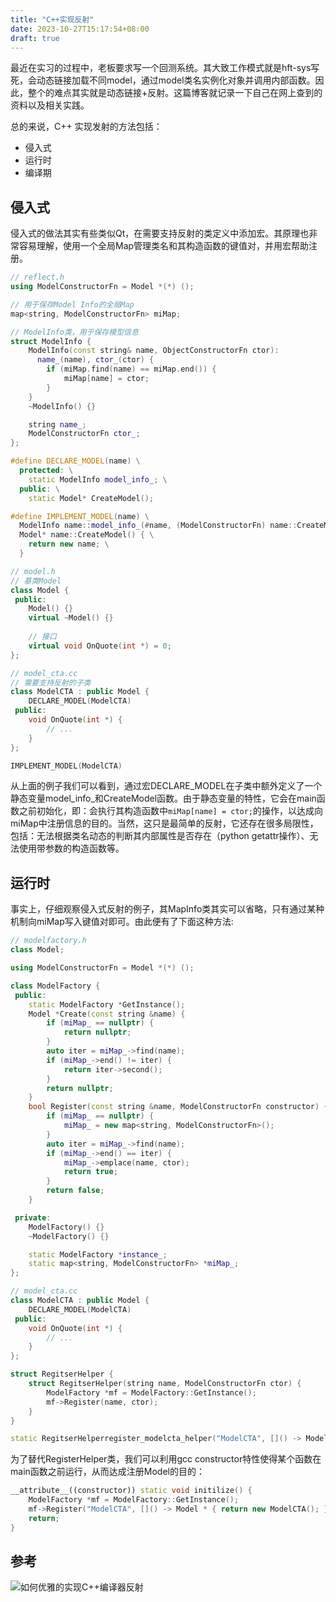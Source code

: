 ```yaml
---
title: "C++实现反射"
date: 2023-10-27T15:17:54+08:00
draft: true
---
```


最近在实习的过程中，老板要求写一个回测系统。其大致工作模式就是hft-sys写死，会动态链接加载不同model，通过model类名实例化对象并调用内部函数。因此，整个的难点其实就是动态链接+反射。这篇博客就记录一下自己在网上查到的资料以及相关实践。

总的来说，C++ 实现发射的方法包括：

- 侵入式
- 运行时
- 编译期

## 侵入式

侵入式的做法其实有些类似Qt，在需要支持反射的类定义中添加宏。其原理也非常容易理解，使用一个全局Map管理类名和其构造函数的键值对，并用宏帮助注册。

```c++
// reflect.h
using ModelConstructorFn = Model *(*) ();

// 用于保存Model Info的全局Map
map<string, ModelConstructorFn> miMap;

// ModelInfo类，用于保存模型信息
struct ModelInfo {
    ModelInfo(const string& name, ObjectConstructorFn ctor):
      name_(name), ctor_(ctor) {
        if (miMap.find(name) == miMap.end()) {
            miMap[name] = ctor;
        }
    }
    ~ModelInfo() {}

    string name_;
    ModelConstructorFn ctor_;
};

#define DECLARE_MODEL(name) \
  protected: \
    static ModelInfo model_info_; \
  public: \
    static Model* CreateModel();

#define IMPLEMENT_MODEL(name) \
  ModelInfo name::model_info_(#name, (ModelConstructorFn) name::CreateModel);\
  Model* name::CreateModel() { \
    return new name; \
  }
```

```c++
// model.h
// 基类Model
class Model {
 public:
    Model() {}
    virtual ~Model() {}
    
    // 接口
    virtual void OnQuote(int *) = 0;
};

// model_cta.cc
// 需要支持反射的子类
class ModelCTA : public Model {
    DECLARE_MODEL(ModelCTA)
 public:
    void OnQuote(int *) {
        // ...
    }
};

IMPLEMENT_MODEL(ModelCTA)
```

从上面的例子我们可以看到，通过宏DECLARE_MODEL在子类中额外定义了一个静态变量model_info_和CreateModel函数。由于静态变量的特性，它会在main函数之前初始化，即：会执行其构造函数中`miMap[name] = ctor;`的操作，以达成向miMap中注册信息的目的。当然，这只是最简单的反射，它还存在很多局限性，包括：无法根据类名动态的判断其内部属性是否存在（python getattr操作）、无法使用带参数的构造函数等。

## 运行时

事实上，仔细观察侵入式反射的例子，其MapInfo类其实可以省略，只有通过某种机制向miMap写入键值对即可。由此便有了下面这种方法:

```c++
// modelfactory.h
class Model;

using ModelConstructorFn = Model *(*) ();

class ModelFactory {
 public:
    static ModelFactory *GetInstance();
    Model *Create(const string &name) {
        if (miMap_ == nullptr) {
            return nullptr;
        }
        auto iter = miMap_->find(name);
        if (miMap_->end() != iter) {
            return iter->second();
        }
        return nullptr;
    }
    bool Register(const string &name, ModelConstructorFn constructor) {
        if (miMap_ == nullptr) {
            miMap_ = new map<string, ModelConstructorFn>();
        }
        auto iter = miMap_->find(name);
        if (miMap_->end() == iter) {
            miMap_->emplace(name, ctor);
            return true;
        }
        return false;
    }

 private:
    ModelFactory() {}
    ~ModelFactory() {}

    static ModelFactory *instance_;
    static map<string, ModelConstructorFn> *miMap_;
};
```

```c++
// model_cta.cc
class ModelCTA : public Model {
    DECLARE_MODEL(ModelCTA)
 public:
    void OnQuote(int *) {
        // ...
    }
};

struct RegitserHelper {
    struct RegitserHelper(string name, ModelConstructorFn ctor) {
        ModelFactory *mf = ModelFactory::GetInstance();
        mf->Register(name, ctor);
    }
}

static RegitserHelperregister_modelcta_helper("ModelCTA", []() -> Model * { return new ModelCTA(); });
```

为了替代RegisterHelper类，我们可以利用gcc constructor特性使得某个函数在main函数之前运行，从而达成注册Model的目的：

```c++
__attribute__((constructor)) static void initilize() {
    ModelFactory *mf = ModelFactory::GetInstance();
    mf->Register("ModelCTA", []() -> Model * { return new ModelCTA(); });
    return;
}
```

## 参考

![如何优雅的实现C++编译器反射](https://netcan.github.io/2020/08/01/%E5%A6%82%E4%BD%95%E4%BC%98%E9%9B%85%E7%9A%84%E5%AE%9E%E7%8E%B0C-%E7%BC%96%E8%AF%91%E6%9C%9F%E9%9D%99%E6%80%81%E5%8F%8D%E5%B0%84/)